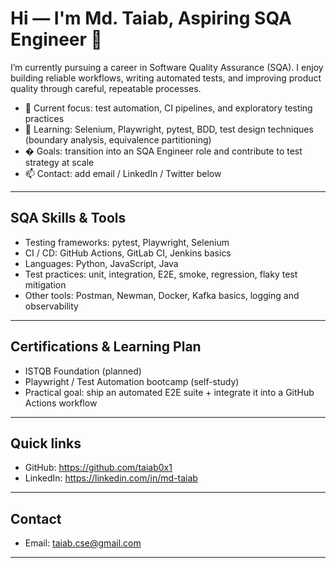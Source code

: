 # Hi — I'm Md. Taiab, Aspiring SQA Engineer 👋

I’m currently pursuing a career in Software Quality Assurance (SQA). I enjoy building reliable workflows, writing automated tests, and improving product quality through careful, repeatable processes.

- 🔭 Current focus: test automation, CI pipelines, and exploratory testing practices
- 🌱 Learning: Selenium, Playwright, pytest, BDD, test design techniques (boundary analysis, equivalence partitioning)
- � Goals: transition into an SQA Engineer role and contribute to test strategy at scale
- 📫 Contact: add email / LinkedIn / Twitter below

---

## SQA Skills & Tools

- Testing frameworks: pytest, Playwright, Selenium
- CI / CD: GitHub Actions, GitLab CI, Jenkins basics
- Languages: Python, JavaScript, Java
- Test practices: unit, integration, E2E, smoke, regression, flaky test mitigation
- Other tools: Postman, Newman, Docker, Kafka basics, logging and observability

---

## Certifications & Learning Plan

- ISTQB Foundation (planned)
- Playwright / Test Automation bootcamp (self-study)
- Practical goal: ship an automated E2E suite + integrate it into a GitHub Actions workflow

---

## Quick links

- GitHub: https://github.com/taiab0x1
- LinkedIn: https://linkedin.com/in/md-taiab

---

## Contact

- Email: taiab.cse@gmail.com

---


